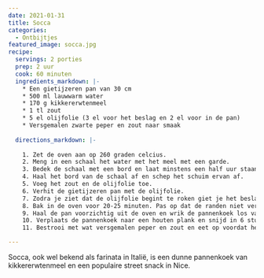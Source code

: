 ```yaml
---
date: 2021-01-31
title: Socca
categories:
  - Ontbijtjes
featured_image: socca.jpg
recipe:
  servings: 2 porties
  prep: 2 uur
  cook: 60 minuten
  ingredients_markdown: |-
    * Een gietijzeren pan van 30 cm
    * 500 ml lauwwarm water
    * 170 g kikkererwtenmeel
    * 1 tl zout
    * 5 el olijfolie (3 el voor het beslag en 2 el voor in de pan)
    * Versgemalen zwarte peper en zout naar smaak
  
  directions_markdown: |-
    
    1. Zet de oven aan op 260 graden celcius.
    2. Meng in een schaal het water met het meel met een garde.
    3. Bedek de schaal met een bord en laat minstens een half uur staan.
    4. Haal het bord van de schaal af en schep het schuim ervan af.
    5. Voeg het zout en de olijfolie toe.
    6. Verhit de gietijzeren pan met de olijfolie.
    7. Zodra je ziet dat de olijfolie begint te roken giet je het beslag in de pan en verplaats je deze onmiddelijk naar de oven.
    8. Bak in de oven voor 20-25 minuten. Pas op dat de randen niet verbranden.
    9. Haal de pan voorzichtig uit de oven en wrik de pannenkoek los van de bodem met een metalen spatel.
    10. Verplaats de pannenkoek naar een houten plank en snijd in 6 stukken met een pizzasnijder.
    11. Bestrooi met wat versgemalen peper en zout en eet op voordat het afkoelt.

---
```


Socca, ook wel bekend als farinata in Italië, is een dunne pannenkoek van kikkererwtenmeel en een populaire street snack in Nice.